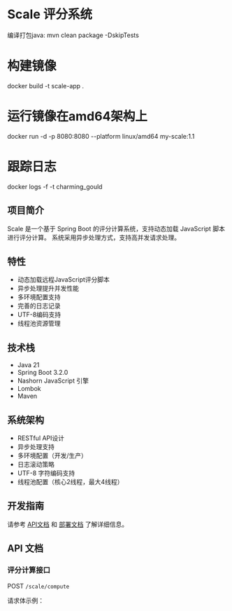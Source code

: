 # Scale 评分系统

编译打包java:
mvn clean package -DskipTests

# 构建镜像
docker build -t scale-app .

# 运行镜像在amd64架构上
docker run -d -p 8080:8080 --platform linux/amd64  my-scale:1.1

# 跟踪日志
docker logs -f -t charming_gould


## 项目简介
Scale 是一个基于 Spring Boot 的评分计算系统，支持动态加载 JavaScript 脚本进行评分计算。
系统采用异步处理方式，支持高并发请求处理。

## 特性
- 动态加载远程JavaScript评分脚本
- 异步处理提升并发性能
- 多环境配置支持
- 完善的日志记录
- UTF-8编码支持
- 线程池资源管理

## 技术栈
- Java 21
- Spring Boot 3.2.0
- Nashorn JavaScript 引擎
- Lombok
- Maven

## 系统架构
- RESTful API设计
- 异步处理支持
- 多环境配置（开发/生产）
- 日志滚动策略
- UTF-8 字符编码支持
- 线程池配置（核心2线程，最大4线程）

## 开发指南
请参考 [API文档](api.md) 和 [部署文档](deployment.md) 了解详细信息。

## API 文档

### 评分计算接口
POST `/scale/compute`

请求体示例： 